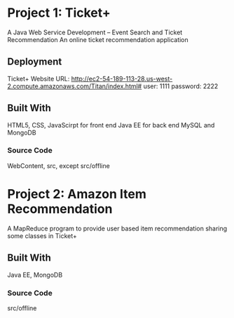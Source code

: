 # Project 1: Ticket+

A Java Web Service Development – Event Search and Ticket Recommendation An online ticket recommendation application

## Deployment

Ticket+ Website URL: http://ec2-54-189-113-28.us-west-2.compute.amazonaws.com/Titan/index.html#   user: 1111 password: 2222

## Built With

HTML5, CSS, JavaScirpt for front end
Java EE for back end
MySQL and MongoDB

### Source Code

WebContent, src, except src/offline

# Project 2: Amazon Item Recommendation

A MapReduce program to provide user based item recommendation sharing some classes in Ticket+

## Built With

Java EE, MongoDB

### Source Code

src/offline
